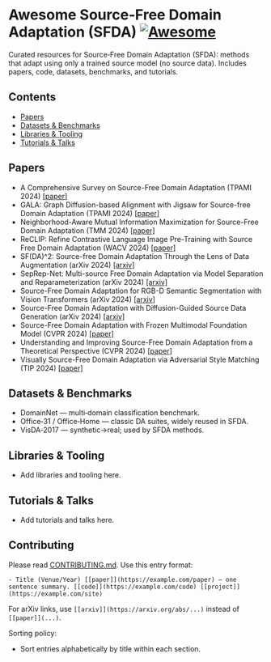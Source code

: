 # Awesome Source‑Free Domain Adaptation (SFDA) [![Awesome](https://awesome.re/badge.svg)](https://awesome.re)

Curated resources for Source‑Free Domain Adaptation (SFDA): methods that adapt using only a trained source model (no source data). Includes papers, code, datasets, benchmarks, and tutorials.
<!--lint disable awesome-github repo-url -->

## Contents
- [Papers](#papers)
- [Datasets & Benchmarks](#datasets--benchmarks)
- [Libraries & Tooling](#libraries--tooling)
- [Tutorials & Talks](#tutorials--talks)

## Papers
- A Comprehensive Survey on Source-Free Domain Adaptation (TPAMI 2024) [[paper]](https://doi.org/10.1109/tpami.2024.3370978)
- GALA: Graph Diffusion-based Alignment with Jigsaw for Source-free Domain Adaptation (TPAMI 2024) [[paper]](https://doi.org/10.1109/tpami.2024.3416372)
- Neighborhood-Aware Mutual Information Maximization for Source-Free Domain Adaptation (TMM 2024) [[paper]](https://doi.org/10.1109/tmm.2024.3394971)
- ReCLIP: Refine Contrastive Language Image Pre-Training with Source Free Domain Adaptation (WACV 2024) [[paper]](https://doi.org/10.1109/wacv57701.2024.00297)
- SF(DA)^2: Source-free Domain Adaptation Through the Lens of Data Augmentation (arXiv 2024) [[arxiv]](https://arxiv.org/abs/2403.10834)
- SepRep-Net: Multi-source Free Domain Adaptation via Model Separation and Reparameterization (arXiv 2024) [[arxiv]](https://arxiv.org/abs/2402.08249)
- Source-Free Domain Adaptation for RGB-D Semantic Segmentation with Vision Transformers (arXiv 2024) [[arxiv]](https://arxiv.org/abs/2305.14269)
- Source-Free Domain Adaptation with Diffusion-Guided Source Data Generation (arXiv 2024) [[arxiv]](https://arxiv.org/abs/2402.04929)
- Source-Free Domain Adaptation with Frozen Multimodal Foundation Model (CVPR 2024) [[paper]](https://doi.org/10.1109/cvpr52733.2024.02238)
- Understanding and Improving Source-Free Domain Adaptation from a Theoretical Perspective (CVPR 2024) [[paper]](https://doi.org/10.1109/cvpr52733.2024.02694)
- Visually Source-Free Domain Adaptation via Adversarial Style Matching (TIP 2024) [[paper]](https://doi.org/10.1109/tip.2024.3353539)

## Datasets & Benchmarks
- DomainNet — multi‑domain classification benchmark.
- Office‑31 / Office‑Home — classic DA suites, widely reused in SFDA.
- VisDA‑2017 — synthetic→real; used by SFDA methods.

## Libraries & Tooling
- Add libraries and tooling here.

## Tutorials & Talks
- Add tutorials and talks here.

## Contributing
Please read [CONTRIBUTING.md](CONTRIBUTING.md). Use this entry format:

```
- Title (Venue/Year) [[paper]](https://example.com/paper) — one sentence summary. [[code]](https://example.com/code) [[project]](https://example.com/site)
```

For arXiv links, use `[[arxiv]](https://arxiv.org/abs/...)` instead of `[[paper]](...)`.

Sorting policy:
- Sort entries alphabetically by title within each section.

